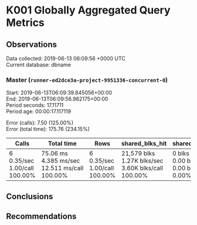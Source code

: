# K001 Globally Aggregated Query Metrics

## Observations ##
Data collected: 2019-06-13 06:09:56 +0000 UTC  
Current database: dbname  



### Master (`runner-ed2dce3a-project-9951336-concurrent-0`) ###
Start: 2019-06-13T06:09:39.845056+00:00  
End: 2019-06-13T06:09:56.962175+00:00  
Period seconds: 17.11711  
Period age: 00:00:17.117119  

Error (calls): 7.50 (125.00%)  
Error (total time): 175.76 (234.15%)

| Calls | Total&nbsp;time | Rows | shared_blks_hit | shared_blks_read | shared_blks_dirtied | shared_blks_written | blk_read_time | blk_write_time | kcache_reads | kcache_writes | kcache_user_time_ms | kcache_system_time |
|-------|------------|------|-----------------|------------------|---------------------|---------------------|---------------|----------------|--------------|---------------|---------------------|--------------------|
|6<br/>0.35/sec<br/>1.00/call<br/>100.00% |75.06&nbsp;ms<br/>4.385&nbsp;ms/sec<br/>12.511&nbsp;ms/call<br/>100.00% |6<br/>0.35/sec<br/>1.00/call<br/>100.00% |21,579&nbsp;blks<br/>1.27K&nbsp;blks/sec<br/>3.60K&nbsp;blks/call<br/>100.00% |0&nbsp;blks<br/>0.00&nbsp;blks/sec<br/>0.00&nbsp;blks/call<br/>0.00% |0&nbsp;blks<br/>0.00&nbsp;blks/sec<br/>0.00&nbsp;blks/call<br/>0.00% |0&nbsp;blks<br/>0.00&nbsp;blks/sec<br/>0.00&nbsp;blks/call<br/>0.00% |0.00&nbsp;ms<br/>0.000&nbsp;ms/sec<br/>0.000&nbsp;ms/call<br/>0.00% |0.00&nbsp;ms<br/>0.000&nbsp;ms/sec<br/>0.000&nbsp;ms/call<br/>0.00% |0.00&nbsp;bytes<br/>0.00&nbsp;bytes/sec<br/>0.00&nbsp;bytes/call<br/>0.00% |0.00&nbsp;bytes<br/>0.00&nbsp;bytes/sec<br/>0.00&nbsp;bytes/call<br/>0.00% |0.00&nbsp;ms<br/>0.000&nbsp;ms/sec<br/>0.000&nbsp;ms/call<br/>0.00% |0.00&nbsp;ms<br/>0.000&nbsp;ms/sec<br/>0.000&nbsp;ms/call<br/>0.00%|





## Conclusions ##


## Recommendations ##

